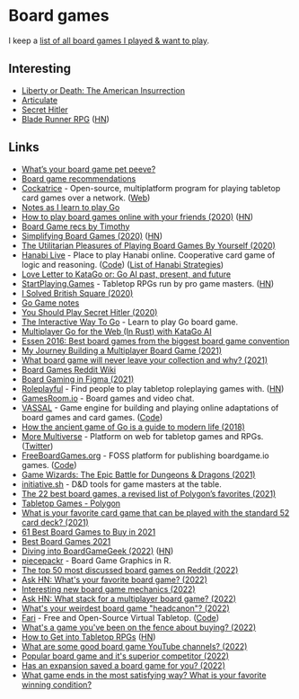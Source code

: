 # Board games

I keep a [list of all board games I played & want to play](https://boardgamegeek.com/collection/user/nikivi?subtype=boardgame).

## Interesting

- [Liberty or Death: The American Insurrection](https://boardgamegeek.com/boardgame/165872/liberty-or-death-american-insurrection)
- [Articulate](https://boardgamegeek.com/boardgame/6541/articulate)
- [Secret Hitler](https://www.secrethitler.com/)
- [Blade Runner RPG](https://www.bladerunner-rpg.com/) ([HN](https://news.ycombinator.com/item?id=30955306))

## Links

- [What’s your board game pet peeve?](https://www.reddit.com/r/boardgames/comments/ac9bjm/_/ed6d1w8/?context=1)
- [Board game recommendations](https://twitter.com/jaffathecake/status/1205808801762496513)
- [Cockatrice](https://github.com/Cockatrice/Cockatrice) - Open-source, multiplatform program for playing tabletop card games over a network. ([Web](https://cockatrice.github.io/))
- [Notes as I learn to play Go](https://github.com/coffeemug/baduk)
- [How to play board games online with your friends (2020)](https://masilotti.com/play-board-games-online/) ([HN](https://news.ycombinator.com/item?id=22967716))
- [Board Game recs by Timothy](https://timothyandrew.net/misc/board-games/)
- [Simplifying Board Games (2020)](https://www.jefftk.com/p/simplifying-board-games) ([HN](https://news.ycombinator.com/item?id=23372477))
- [The Utilitarian Pleasures of Playing Board Games By Yourself (2020)](https://www.atlasobscura.com/articles/utilitarian-pleasures-playing-board-games-by-yourself)
- [Hanabi Live](https://hanabi.live/) - Place to play Hanabi online. Cooperative card game of logic and reasoning. ([Code](https://github.com/Zamiell/hanabi-live)) ([List of Hanabi Strategies](https://github.com/Zamiell/hanabi-conventions))
- [Love Letter to KataGo or: Go AI past, present, and future](https://brantondemoss.com/writing/kata/)
- [StartPlaying.Games](https://startplaying.games/) - Tabletop RPGs run by pro game masters. ([HN](https://news.ycombinator.com/item?id=24827162))
- [I Solved British Square (2020)](https://nullprogram.com/blog/2020/10/19/)
- [Go Game notes](https://tromp.github.io/go.html)
- [You Should Play Secret Hitler (2020)](https://kristoff.it/blog/you-should-play-secret-hitler/)
- [The Interactive Way To Go](http://playgo.to/iwtg/en/) - Learn to play Go board game.
- [Multiplayer Go for the Web (In Rust) with KataGo AI](https://go.terkwood.farm/)
- [Essen 2016: Best board games from the biggest board game convention](https://arstechnica.com/gaming/2016/10/best-board-games-of-essen-2016/)
- [My Journey Building a Multiplayer Board Game (2021)](https://denvaar.github.io/articles/board_game.html)
- [What board game will never leave your collection and why? (2021)](https://www.reddit.com/r/boardgames/comments/ly15ct/what_game_will_never_leave_your_collection_and_why/)
- [Board Games Reddit Wiki](https://www.reddit.com/r/boardgames/wiki/index)
- [Board Gaming in Figma (2021)](https://mastery.games/post/board-gaming-in-figma/)
- [Roleplayful](https://roleplayful.com/) - Find people to play tabletop roleplaying games with. ([HN](https://news.ycombinator.com/item?id=26647424))
- [GamesRoom.io](https://gamesroom.io/) - Board games and video chat.
- [VASSAL](http://www.vassalengine.org/) - Game engine for building and playing online adaptations of board games and card games. ([Code](https://github.com/vassalengine/vassal))
- [How the ancient game of Go is a guide to modern life (2018)](https://www.youtube.com/watch?v=wQuh9YI8rn0)
- [More Multiverse](https://multiverse.com/) - Platform on web for tabletop games and RPGs. ([Twitter](https://twitter.com/play_multiverse))
- [FreeBoardGames.org](https://www.freeboardgames.org/en) - FOSS platform for publishing boardgame.io games. ([Code](https://github.com/freeboardgames/FreeBoardGames.org))
- [Game Wizards: The Epic Battle for Dungeons & Dragons (2021)](https://mitpress.mit.edu/books/game-wizards)
- [initiative.sh](https://initiative.sh/) - D&D tools for game masters at the table.
- [The 22 best board games, a revised list of Polygon’s favorites (2021)](https://www.polygon.com/tabletop-games/22751449/best-board-games)
- [Tabletop Games - Polygon](https://www.polygon.com/tabletop-games/)
- [What is your favorite card game that can be played with the standard 52 card deck? (2021)](https://www.reddit.com/r/AskAnAmerican/comments/qti9uz/what_is_your_favorite_card_game_that_can_be/)
- [61 Best Board Games to Buy in 2021](https://arstechnica.com/gaming/2021/12/best-board-games-buying-guide/)
- [Best Board Games 2021](https://www.nytimes.com/wirecutter/reviews/board-games-we-love/)
- [Diving into BoardGameGeek (2022)](https://jvanelteren.github.io/blog/2022/01/19/boardgames.html) ([HN](https://news.ycombinator.com/item?id=30040739))
- [piecepackr](https://github.com/piecepackr/piecepackr) - Board Game Graphics in R.
- [The top 50 most discussed board games on Reddit (2022)](https://www.reddit.com/r/boardgames/comments/vpmi7y/the_top_50_most_discussed_board_games_on_reddit/)
- [Ask HN: What's your favorite board game? (2022)](https://news.ycombinator.com/item?id=32004522)
- [Interesting new board game mechanics (2022)](https://www.reddit.com/r/boardgames/comments/vt7lkw/fresh_euro_mechanics_in_the_last_few_years/)
- [Ask HN: What stack for a multiplayer board game? (2022)](https://news.ycombinator.com/item?id=32054857)
- [What's your weirdest board game "headcanon"? (2022)](https://www.reddit.com/r/boardgames/comments/vxzdci/whats_your_weirdest_board_game_headcanon/)
- [Fari](https://fari.app/) - Free and Open-Source Virtual Tabletop. ([Code](https://github.com/fariapp/fari-app))
- [What's a game you've been on the fence about buying? (2022)](https://www.reddit.com/r/boardgames/comments/vyymye/whats_a_game_youve_been_on_the_fence_about_buying/)
- [How to Get into Tabletop RPGs](https://www.youtube.com/watch?v=N9NtdF51GWE) ([HN](https://news.ycombinator.com/item?id=32635969))
- [What are some good board game YouTube channels? (2022)](https://www.reddit.com/r/boardgames/comments/x6eeay/what_are_some_good_board_game_youtube_channels/)
- [Popular board game and it's superior competitor (2022)](https://www.reddit.com/r/boardgames/comments/x9f70e/a_popular_game_and_its_superior_competitor/)
- [Has an expansion saved a board game for you? (2022)](https://www.reddit.com/r/boardgames/comments/xm5dfs/has_an_expansion_saved_a_board_game_for_you/)
- [What game ends in the most satisfying way? What is your favorite winning condition?](https://www.reddit.com/r/boardgames/comments/y2vx5t/what_game_ends_in_the_most_satisfying_way_what_is/)
